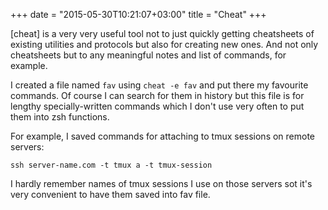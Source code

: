 +++
date = "2015-05-30T10:21:07+03:00"
title = "Cheat"
+++

[cheat] is a very very useful tool not to just quickly getting cheatsheets of
existing utilities and protocols but also for creating new ones. And not only
cheatsheets but to any meaningful notes and list of commands, for example.

I created a file named `fav` using `cheat -e fav` and put there my favourite
commands. Of course I can search for them in history but this file is for
lengthy specially-written commands which I don't use very often to put them into
zsh functions.

For example, I saved commands for attaching to tmux sessions on remote servers:

    ssh server-name.com -t tmux a -t tmux-session

I hardly remember names of tmux sessions I use on those servers sot it's very
convenient to have them saved into fav file.
